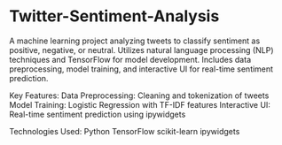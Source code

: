 # Twitter-Sentiment-Analysis
A machine learning project analyzing tweets to classify sentiment as positive, negative, or neutral. Utilizes natural language processing (NLP) techniques and TensorFlow for model development. Includes data preprocessing, model training, and interactive UI for real-time sentiment prediction. 

Key Features:
Data Preprocessing: Cleaning and tokenization of tweets
Model Training: Logistic Regression with TF-IDF features
Interactive UI: Real-time sentiment prediction using ipywidgets

Technologies Used:
Python
TensorFlow
scikit-learn
ipywidgets
